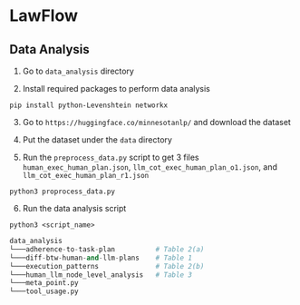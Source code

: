 # LawFlow

## Data Analysis

1. Go to `data_analysis` directory

2. Install required packages to perform data analysis

```
pip install python-Levenshtein networkx
```
3. Go to `https://huggingface.co/minnesotanlp/` and download the dataset

4. Put the dataset under the `data` directory

5. Run the `preprocess_data.py` script to get 3 files `human_exec_human_plan.json`,  `llm_cot_exec_human_plan_o1.json`, and `llm_cot_exec_human_plan_r1.json`
```
python3 proprocess_data.py
```

6. Run the data analysis script
```
python3 <script_name>
```
```python
data_analysis
└───adherence-to-task-plan          # Table 2(a)
└───diff-btw-human-and-llm-plans    # Table 1
└───execution_patterns              # Table 2(b)
└───human_llm_node_level_analysis   # Table 3
└───meta_point.py
└───tool_usage.py
```
